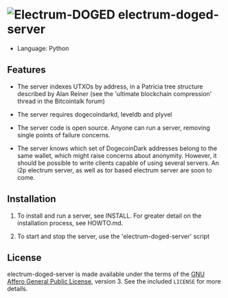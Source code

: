 ![Electrum-DOGED](https://raw.githubusercontent.com/doged/electrum-doged/master/electrumlogo.png)
electrum-doged-server
=========================================
  * Language: Python

Features
--------

  * The server indexes UTXOs by address, in a Patricia tree structure
    described by Alan Reiner (see the 'ultimate blockchain
    compression' thread in the Bitcointalk forum)

  * The server requires dogecoindarkd, leveldb and plyvel

  * The server code is open source. Anyone can run a server, removing
    single points of failure concerns.

  * The server knows which set of DogecoinDark addresses belong to the same
    wallet, which might raise concerns about anonymity. However, it
    should be possible to write clients capable of using several
    servers. An i2p electrum server, as well as tor based electrum server 
    are soon to come.

Installation
------------

  1. To install and run a server, see INSTALL. For greater
     detail on the installation process, see HOWTO.md.

  2. To start and stop the server, use the 'electrum-doged-server' script



License
-------

electrum-doged-server is made available under the terms of the [GNU Affero General
Public License](http://www.gnu.org/licenses/agpl.html), version 3. See the 
included `LICENSE` for more details.
